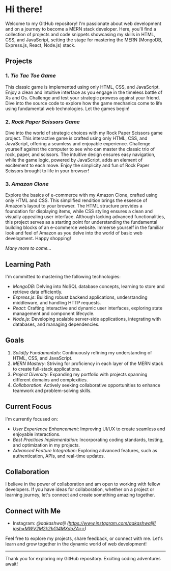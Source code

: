 

# Hi there!

Welcome to my GitHub repository! I'm passionate about web development and on a journey to become a MERN stack developer. Here, you'll find a collection of projects and code snippets showcasing my skills in HTML, CSS, and JavaScript, setting the stage for mastering the MERN (MongoDB, Express.js, React, Node.js) stack.

## Projects

### 1. *Tic Tac Toe Game*

This classic game is implemented using only HTML, CSS, and JavaScript. Enjoy a clean and intuitive interface as you engage in the timeless battle of Xs and Os. Challenge and test your strategic prowess against your friend. Dive into the source code to explore how the game mechanics come to life using fundamental web technologies. Let the games begin!

### 2. *Rock Paper Scissors Game*

Dive into the world of strategic choices with my Rock Paper Scissors game project. This interactive game is crafted using only HTML, CSS, and JavaScript, offering a seamless and enjoyable experience. Challenge yourself against the computer to see who can master the classic trio of rock, paper, and scissors. The intuitive design ensures easy navigation, while the game logic, powered by JavaScript, adds an element of excitement to each move. Enjoy the simplicity and fun of Rock Paper Scissors brought to life in your browser!

### 3. *Amazon Clone*

Explore the basics of e-commerce with my Amazon Clone, crafted using only HTML and CSS. This simplified rendition brings the essence of Amazon's layout to your browser. The HTML structure provides a foundation for displaying items, while CSS styling ensures a clean and visually appealing user interface. Although lacking advanced functionalities, this project serves as a starting point for understanding the fundamental building blocks of an e-commerce website. Immerse yourself in the familiar look and feel of Amazon as you delve into the world of basic web development. Happy shopping!

*Many more to come...*

## Learning Path

I'm committed to mastering the following technologies:

- *MongoDB*: Delving into NoSQL database concepts, learning to store and retrieve data efficiently.
- *Express.js*: Building robust backend applications, understanding middleware, and handling HTTP requests.
- *React*: Crafting interactive and dynamic user interfaces, exploring state management and component lifecycle.
- *Node.js*: Developing scalable server-side applications, integrating with databases, and managing dependencies.

## Goals

1. *Solidify Fundamentals*: Continuously refining my understanding of HTML, CSS, and JavaScript.
2. *MERN Mastery*: Striving for proficiency in each layer of the MERN stack to create full-stack applications.
3. *Project Diversity*: Expanding my portfolio with projects spanning different domains and complexities.
4. *Collaboration*: Actively seeking collaborative opportunities to enhance teamwork and problem-solving skills.

## Current Focus

I'm currently focused on:

- *User Experience Enhancement*: Improving UI/UX to create seamless and enjoyable interactions.
- *Best Practices Implementation*: Incorporating coding standards, testing, and optimization in my projects.
- *Advanced Feature Integration*: Exploring advanced features, such as authentication, APIs, and real-time updates.

## Collaboration

I believe in the power of collaboration and am open to working with fellow developers. If you have ideas for collaboration, whether on a project or learning journey, let's connect and create something amazing together.

## Connect with Me

- Instagram: *@aakashwalji (https://www.instagram.com/aakashwalji?igsh=MWV2M2k2bGl4MXdoZA==)*

Feel free to explore my projects, share feedback, or connect with me. Let's learn and grow together in the dynamic world of web development!

---

Thank you for exploring my GitHub repository. Exciting coding adventures await!
